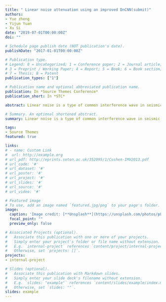 ```yaml
---
title: " Linear noise attenuation using an improved DnCNN(submit)"
authors:
- Yue zheng
- Yijun Yuan
- Xu Si
date: "2019-07-01T00:00:00Z"
doi: ""

# Schedule page publish date (NOT publication's date).
publishDate: "2017-01-01T00:00:00Z"

# Publication type.
# Legend: 0 = Uncategorized; 1 = Conference paper; 2 = Journal article;
# 3 = Preprint / Working Paper; 4 = Report; 5 = Book; 6 = Book section;
# 7 = Thesis; 8 = Patent
publication_types: ["1"]

# Publication name and optional abbreviated publication name.
publication: In *Source Themes Conference*
publication_short: In *STC*

abstract: Linear noise is a type of common interference wave in seismic data. This noise always interferes with seismic data processing and interpretation. Therefore, the removal of linear noise represents an essential step in seismic data processing. Here, we proposed an improved method based on a denoising convolutional neural network (DnCNN) to attenuate linear noise in seismic data. This method requires no hypothetical conditions for linear noise attenuation. We simply input training data into the neural network to train the network to learn the features of linear noise within the training data, and then, linear noise can be identified in seismic data sets. Finally, denoised data are obtained by subtracting the identified linear noise from raw seismic data. Since training data represent a key component in the DnCNN, we generated numerous pairs of training data points including synthetic and real seismic data to feed the network. Based on the characteristics of linear noise in the seismic data, we modified the original DnCNN by adjusting the patch size, convolutional kernel number, and learning rate. Through network training, the improved DnCNN developed the ability to automatically identify the linear noise from seismic data. We then used synthetic and real seismic data to quantify the performance of the improved DnCNN.

# Summary. An optional shortened abstract.
summary: Linear noise is a type of common interference wave in seismic data. This noise always interferes with seismic data processing and interpretation. Here, we proposed an improved method based on a denoising convolutional neural network (DnCNN) to attenuate linear noise in seismic data. Tests on synthetic and real seismic data both show the denoised performance of the improved DnCNN.

tags:
- Source Themes
featured: true

links:
# - name: Custom Link
#  url: http://example.org
# url_pdf: http://eprints.soton.ac.uk/352095/1/Cushen-IMV2013.pdf
# url_code: '#'
# url_dataset: '#'
# url_poster: '#'
# url_project: '#'
# url_slides: '#'
# url_source: '#'
# url_video: '#'

# Featured image
# To use, add an image named `featured.jpg/png` to your page's folder. 
image:
  caption: 'Image credit: [**Unsplash**](https://unsplash.com/photos/pLCdAaMFLTE)'
  focal_point: ""
  preview_only: false

# Associated Projects (optional).
#   Associate this publication with one or more of your projects.
#   Simply enter your project's folder or file name without extension.
#   E.g. `internal-project` references `content/project/internal-project/index.md`.
#   Otherwise, set `projects: []`.
projects:
- internal-project

# Slides (optional).
#   Associate this publication with Markdown slides.
#   Simply enter your slide deck's filename without extension.
#   E.g. `slides: "example"` references `content/slides/example/index.md`.
#   Otherwise, set `slides: ""`.
slides: example
---
```


